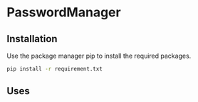 # PasswordManager

## Installation

Use the package manager pip to install the required packages.
```bash
pip install -r requirement.txt
```

## Uses